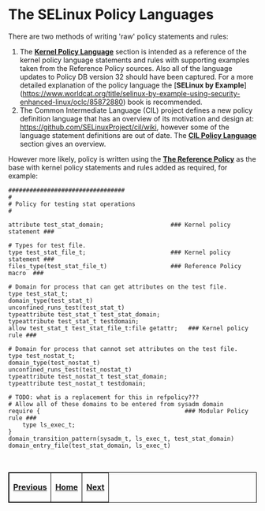 # The SELinux Policy Languages

There are two methods of writing 'raw' policy statements and rules:
1.   The [**Kernel Policy Language**](kernel_policy_language.md#kernel-policy-language)
section is intended as a reference of the kernel policy language statements
and rules with supporting examples taken from the Reference Policy sources.
Also all of the language updates to Policy DB version 32 should have been
captured. For a more detailed explanation of the policy language the
[**SELinux by Example**] (https://www.worldcat.org/title/selinux-by-example-using-security-enhanced-linux/oclc/85872880) book is recommended.
2.   The Common Intermediate Language (CIL) project defines a new policy
definition language that has an overview of its motivation and design
at: <https://github.com/SELinuxProject/cil/wiki>, however some of the
language statement definitions are out of date. The
[**CIL Policy Language**](cil_overview.md#cil-overview) section gives
an overview.

However more likely, policy is written using the
[**The Reference Policy**](reference_policy.md#the-reference-policy)
as the base with kernel policy statements and rules added as required, for
example:

```
#################################
#
# Policy for testing stat operations
#

attribute test_stat_domain;                   ### Kernel policy statement ###

# Types for test file.
type test_stat_file_t;                        ### Kernel policy statement ###
files_type(test_stat_file_t)                  ### Reference Policy macro  ###

# Domain for process that can get attributes on the test file.
type test_stat_t;
domain_type(test_stat_t)
unconfined_runs_test(test_stat_t)
typeattribute test_stat_t test_stat_domain;
typeattribute test_stat_t testdomain;
allow test_stat_t test_stat_file_t:file getattr;   ### Kernel policy rule ###

# Domain for process that cannot set attributes on the test file.
type test_nostat_t;
domain_type(test_nostat_t)
unconfined_runs_test(test_nostat_t)
typeattribute test_nostat_t test_stat_domain;
typeattribute test_nostat_t testdomain;

# TODO: what is a replacement for this in refpolicy???
# Allow all of these domains to be entered from sysadm domain
require {                                         ### Modular Policy rule ###
	type ls_exec_t;
}
domain_transition_pattern(sysadm_t, ls_exec_t, test_stat_domain)
domain_entry_file(test_stat_domain, ls_exec_t)
```

<br>

<!-- %CUTHERE% -->

<table>
<tbody>
<td><center>
<p><a href="policy_config_files.md#policy-configuration-files" title="Policy Configuration Files"> <strong>Previous</strong></a></p>
</center></td>
<td><center>
<p><a href="README.md#the-selinux-notebook" title="The SELinux Notebook"> <strong>Home</strong></a></p>
</center></td>
<td><center>
<p><a href="cil_overview.md#cil-overview" title="CIL Policy Language"> <strong>Next</strong></a></p>
</center></td>
</tbody>
</table>

<head>
    <style>table { border-collapse: collapse; }
    table, td, th { border: 1px solid black; }
    </style>
</head>
